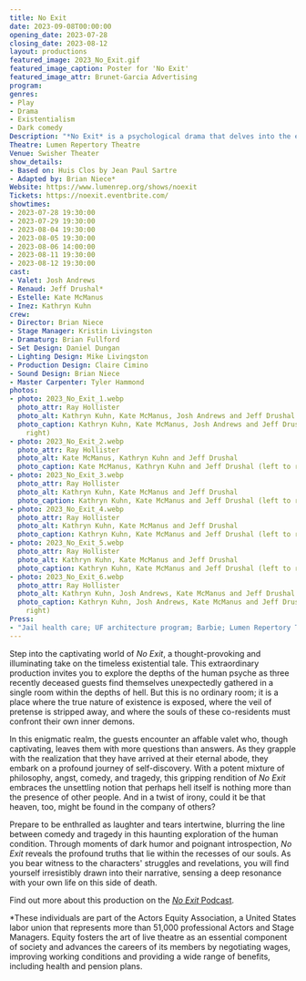 ```yaml
---
title: No Exit
date: 2023-09-08T00:00:00
opening_date: 2023-07-28
closing_date: 2023-08-12
layout: productions
featured_image: 2023_No_Exit.gif
featured_image_caption: Poster for 'No Exit'
featured_image_attr: Brunet-Garcia Advertising
program:
genres:
- Play
- Drama
- Existentialism
- Dark comedy
Description: "*No Exit* is a psychological drama that delves into the eternal torment of three souls trapped in a windowless room. Written by Jean-Paul Sartre, the play explores themes of existential despair and the human condition, encapsulated in the famous line, \"Hell is other people.\""
Theatre: Lumen Repertory Theatre
Venue: Swisher Theater
show_details:
- Based on: Huis Clos by Jean Paul Sartre
- Adapted by: Brian Niece*
Website: https://www.lumenrep.org/shows/noexit
Tickets: https://noexit.eventbrite.com/
showtimes:
- 2023-07-28 19:30:00
- 2023-07-29 19:30:00
- 2023-08-04 19:30:00
- 2023-08-05 19:30:00
- 2023-08-06 14:00:00
- 2023-08-11 19:30:00
- 2023-08-12 19:30:00
cast:
- Valet: Josh Andrews
- Renaud: Jeff Drushal*
- Estelle: Kate McManus
- Inez: Kathryn Kuhn
crew:
- Director: Brian Niece
- Stage Manager: Kristin Livingston
- Dramaturg: Brian Fullford
- Set Design: Daniel Dungan
- Lighting Design: Mike Livingston
- Production Design: Claire Cimino
- Sound Design: Brian Niece
- Master Carpenter: Tyler Hammond
photos:
- photo: 2023_No_Exit_1.webp
  photo_attr: Ray Hollister
  photo_alt: Kathryn Kuhn, Kate McManus, Josh Andrews and Jeff Drushal
  photo_caption: Kathryn Kuhn, Kate McManus, Josh Andrews and Jeff Drushal (left to
    right)
- photo: 2023_No_Exit_2.webp
  photo_attr: Ray Hollister
  photo_alt: Kate McManus, Kathryn Kuhn and Jeff Drushal
  photo_caption: Kate McManus, Kathryn Kuhn and Jeff Drushal (left to right)
- photo: 2023_No_Exit_3.webp
  photo_attr: Ray Hollister
  photo_alt: Kathryn Kuhn, Kate McManus and Jeff Drushal
  photo_caption: Kathryn Kuhn, Kate McManus and Jeff Drushal (left to right)
- photo: 2023_No_Exit_4.webp
  photo_attr: Ray Hollister
  photo_alt: Kathryn Kuhn, Kate McManus and Jeff Drushal
  photo_caption: Kathryn Kuhn, Kate McManus and Jeff Drushal (left to right)
- photo: 2023_No_Exit_5.webp
  photo_attr: Ray Hollister
  photo_alt: Kathryn Kuhn, Kate McManus and Jeff Drushal
  photo_caption: Kathryn Kuhn, Kate McManus and Jeff Drushal (left to right)
- photo: 2023_No_Exit_6.webp
  photo_attr: Ray Hollister
  photo_alt: Kathryn Kuhn, Josh Andrews, Kate McManus and Jeff Drushal
  photo_caption: Kathryn Kuhn, Josh Andrews, Kate McManus and Jeff Drushal (left to
    right)
Press:
- "Jail health care; UF architecture program; Barbie; Lumen Repertory Theatre | WJCT News 89.9": https://news.wjct.org/show/first-coast-connect/2023-07-27/first-coast-connect-armor-health-uf-architecture-barbie
---
```

Step into the captivating world of *No Exit*, a thought-provoking and illuminating take on the timeless existential tale. This extraordinary production invites you to explore the depths of the human psyche as three recently deceased guests find themselves unexpectedly gathered in a single room within the depths of hell. But this is no ordinary room; it is a place where the true nature of existence is exposed, where the veil of pretense is stripped away, and where the souls of these co-residents must confront their own inner demons.

In this enigmatic realm, the guests encounter an affable valet who, though captivating, leaves them with more questions than answers. As they grapple with the realization that they have arrived at their eternal abode, they embark on a profound journey of self-discovery. With a potent mixture of philosophy, angst, comedy, and tragedy, this gripping rendition of *No Exit* embraces the unsettling notion that perhaps hell itself is nothing more than the presence of other people. And in a twist of irony, could it be that heaven, too, might be found in the company of others?

Prepare to be enthralled as laughter and tears intertwine, blurring the line between comedy and tragedy in this haunting exploration of the human condition. Through moments of dark humor and poignant introspection, *No Exit* reveals the profound truths that lie within the recesses of our souls. As you bear witness to the characters' struggles and revelations, you will find yourself irresistibly drawn into their narrative, sensing a deep resonance with your own life on this side of death.

Find out more about this production on the [*No Exit* Podcast](https://www.youtube.com/watch?v=0ZieSlqSq9k).

*These individuals are part of the Actors Equity Association, a United States labor union that represents more than 51,000 professional Actors and Stage Managers. Equity fosters the art of live theatre as an essential component of society and advances the careers of its members by negotiating wages, improving working conditions and providing a wide range of benefits, including health and pension plans. 
